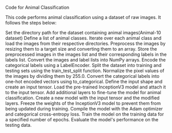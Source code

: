 Code for Animal Classification 

This code performs animal classification using a dataset of raw images. It follows the steps below:

Set the directory path for the dataset containing animal images(Animal-10 dataset) 
Define a list of animal classes.
Iterate over each animal class and load the images from their respective directories.
Preprocess the images by resizing them to a target size and converting them to an array.
Store the preprocessed images in the images list and their corresponding labels in the labels list.
Convert the images and label lists into NumPy arrays.
Encode the categorical labels using a LabelEncoder.
Split the dataset into training and testing sets using the train_test_split function.
Normalize the pixel values of the images by dividing them by 255.0.
Convert the categorical labels into one-hot encoded vectors using to_categorical.
Define the input shape and create an input tensor.
Load the pre-trained InceptionV3 model and attach it to the input tensor.
Add additional layers to fine-tune the model for animal classification.
Create a new model with the input tensor and the modified layers.
Freeze the weights of the InceptionV3 model to prevent them from being updated during training.
Compile the model with the Adam optimizer and categorical cross-entropy loss.
Train the model on the training data for a specified number of epochs.
Evaluate the model's performance on the testing data.
